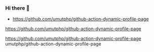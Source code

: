 ### Hi there 👋
<!--
**umutphp/umutphp** is a ✨ _special_ ✨ repository because its `README.md` (this file) appears on your GitHub profile.
Here are some ideas to get you started:
- 🔭 I’m currently working on ...
- 🌱 I’m currently learning ...
- 👯 I’m looking to collaborate on ...
- 🤔 I’m looking for help with ...
- 💬 Ask me about ...
- 📫 How to reach me: ...
- 😄 Pronouns: ...
- ⚡ Fun fact: ...
-->
<!-- START gadpp -->
- https://github.com/umutphp/github-action-dynamic-profile-page

https://github.com/umutphp/github-action-dynamic-profile-page

https://github.com/umutphp/github-action-dynamic-profile-page
umutphp/github-action-dynamic-profile-page
